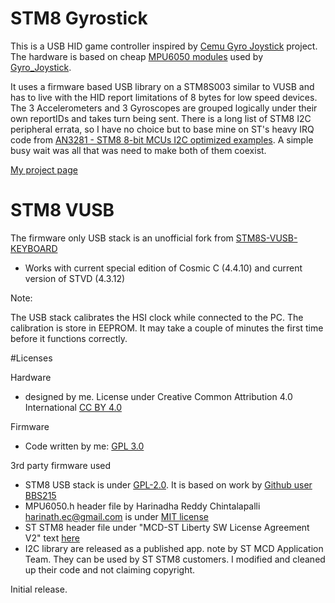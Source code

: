 # STM8 Gyrostick

This is a USB HID game controller inspired by [Cemu Gyro Joystick](https://github.com/ArsenicBismuth/Cemu-GyroStick) project. 
The hardware is based on cheap [MPU6050 modules](http://wiki.sunfounder.cc/index.php?title=MPU6050_Module) used by [Gyro_Joystick](https://github.com/ArsenicBismuth/Arduino-Programs/tree/master/Gyro_Joystick).

It uses a firmware based USB library on a STM8S003 similar to VUSB and has to live with the HID report limitations of 8 bytes for low speed devices. The 3 Accelerometers and 3 Gyroscopes are grouped logically under their own reportIDs and takes turn being sent.
There is a long list of STM8 I2C peripheral errata, so I have no choice but to base mine on ST's heavy IRQ code from [AN3281 - STM8 8-bit MCUs I2C optimized examples](https://www.st.com/en/embedded-software/stsw-stm8004.html).
A simple busy wait was all that was need to make both of them coexist.

[My project page](https://hw-by-design.blogspot.com/2021/05/stm8-gyrostock.html)

# STM8 VUSB

The firmware only USB stack is an unofficial fork from [STM8S-VUSB-KEYBOARD](https://github.com/BBS215/STM8S-VUSB-KEYBOARD)

- Works with current special edition of Cosmic C (4.4.10) and current version of STVD (4.3.12)

Note: 

The USB stack calibrates the HSI clock while connected to the PC. The calibration is store in EEPROM. It may take a couple of minutes the first time before it functions correctly.

#Licenses

Hardware
- designed by me.  License under Creative Common Attribution 4.0 International [CC BY 4.0](https://creativecommons.org/licenses/by/4.0/)

Firmware
- Code written by me: [GPL 3.0](https://www.gnu.org/licenses/gpl-3.0.en.html)

3rd party firmware used
- STM8 USB stack is under [GPL-2.0](https://www.gnu.org/licenses/old-licenses/gpl-2.0.en.html). It is based on work by [Github user BBS215](https://github.com/BBS215)
- MPU6050.h header file by Harinadha Reddy Chintalapalli <harinath.ec@gmail.com> is under [MIT license ](https://mit-license.org/)
- ST STM8 header file under "MCD-ST Liberty SW License Agreement V2" text [here](https://www.st.com/content/ccc/resource/legal/legal_agreement/license_agreement/group0/59/57/63/12/cf/a6/47/65/SLA0044/files/SLA0044.txt/jcr:content/translations/en.SLA0044.txt)
- I2C library are released as a published app. note by ST MCD Application Team. They can be used by ST STM8 customers.  I modified and cleaned up their code and not claiming copyright.

Initial release.
